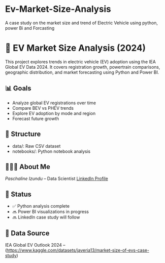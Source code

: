# Ev-Market-Size-Analysis
A case study on the market size and trend of Electric Vehicle using python, power Bi and Forcasting
# 🚗 EV Market Size Analysis (2024)

This project explores trends in electric vehicle (EV) adoption using the IEA Global EV Data 2024. It covers registration growth, powertrain comparisons, geographic distribution, and market forecasting using Python and Power BI.

## 📊 Goals
- Analyze global EV registrations over time
- Compare BEV vs PHEV trends
- Explore EV adoption by mode and region
- Forecast future growth

## 📁 Structure
- data/: Raw CSV dataset
- notebooks/: Python notebook analysis

## 👩🏽‍💻 About Me
*Paschaline Izundu* – Data Scientist 
[LinkedIn Profile](https://www.linkedin.com/in/izundu-paschaline-54a8581b0)

## 📌 Status
- ✅ Python analysis complete
- 🔜 Power BI visualizations in progress
- 🔜 LinkedIn case study will follow

## 📎 Data Source
IEA Global EV Outlook 2024 – (https://www.kaggle.com/datasets/javeria13/market-size-of-evs-case-study)
